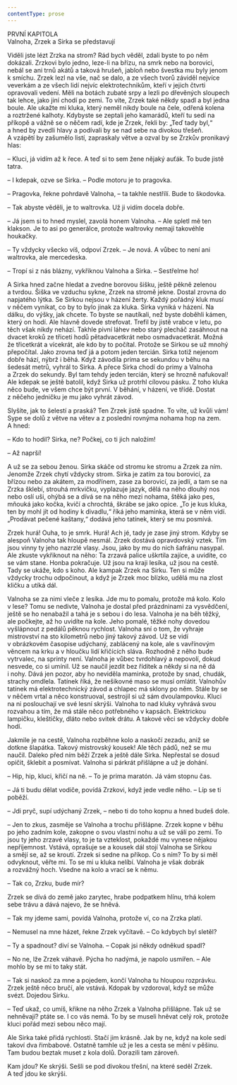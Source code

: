 ```yaml
---
contentType: prose
---
```


PRVNÍ KAPITOLA  
Valnoha, Zrzek a Sirka se představují

  

Viděli jste lézt Zrzka na strom? Rád bych věděl, zdali byste to po něm dokázali. Zrzkovi bylo jedno, leze-li na břízu, na smrk nebo na borovici, nebál se ani trnů akátů a taková hrušeň, jabloň nebo švestka mu byly jenom k smíchu. Zrzek lezl na vše, nač se dalo, a ze všech tvorů záviděl nejvíce veverkám a ze všech lidí nejvíc elektrotechnikům, kteří v jejich čtvrti opravovali vedení. Měli na botách zubaté srpy a lezli po dřevěných sloupech tak lehce, jako jiní chodí po zemi. To víte, Zrzek také někdy spadl a byl jedna boule. Ale ukažte mi kluka, který neměl nikdy boule na čele, odřená kolena a roztržené kalhoty. Kdybyste se zeptali jeho kamarádů, kteří tu sedí na příkopě a vážně se o něčem radí, kde je Zrzek, řekli by: „Teď tady byl,“ a hned by zvedli hlavy a podívali by se nad sebe na divokou třešeň. A vzápětí by zašumělo listí, zapraskaly větve a ozval by se Zrzkův pronikavý hlas:

– Kluci, já vidím až k řece. A teď si to sem žene nějaký auťák. To bude jistě tatra.

– I kdepak, ozve se Sirka. – Podle motoru je to pragovka.

– Pragovka, řekne pohrdavě Valnoha, – ta takhle nestřílí. Bude to škodovka.

– Tak abyste věděli, je to waltrovka. Už ji vidím docela dobře.

– Já jsem si to hned myslel, zavolá honem Valnoha. – Ale spletl mě ten klakson. Je to asi po generálce, protože waltrovky nemají takovéhle houkačky.

– Ty vždycky všecko víš, odpoví Zrzek. – Je nová. A vůbec to není ani waltrovka, ale mercedeska.

– Tropí si z nás blázny, vykřiknou Valnoha a Sirka. – Sestřelme ho!

A Sirka hned začne hledat a zvedne borovou šišku, ještě pěkně zelenou a tvrdou. Šiška ve vzduchu sykne, Zrzek na stromě jekne. Dostal zrovna do napjatého lýtka. Se Sirkou nejsou v házení žerty. Každý pořádný kluk musí v něčem vynikat, co by to bylo jinak za kluka. Sirka vyniká v házení. Na dálku, do výšky, jak chcete. To byste se nautíkali, než byste doběhli kámen, který on hodí. Ale hlavně dovede strefovat. Trefil by jistě vrabce v letu, po těch však nikdy nehází. Takhle pivní láhev nebo starý plecháč zasáhnout na dvacet kroků ze třiceti hodů pětadvacetkrát nebo osmadvacetkrát. Možná že třicetkrát a vícekrát, ale kdo by to počítal. Protože se Sirkou se už mnohý přepočítal. Jako zrovna teď já a potom jeden tercián. Sirka totiž nejenom dobře hází, nýbrž i běhá. Když závodila prima se sekundou v běhu na šedesát metrů, vyhrál to Sirka. A přece Sirka chodí do primy a Valnoha a Zrzek do sekundy. Byl tam tehdy jeden tercián, který se hrozně nafukoval! Ale kdepak se ještě batolil, když Sirka už protrhl cílovou pásku. Z toho kluka něco bude, ve všem chce být první. V běhání, v házení, ve třídě. Dostat z něčeho jedničku je mu jako vyhrát závod.

Slyšíte, jak to šelestí a praská? Ten Zrzek jistě spadne. To víte, už kvůli vám! Sype se dolů z větve na větev a z poslední rovnýma nohama hop na zem. A hned:

– Kdo to hodil? Sirka, ne? Počkej, co ti jich naložím!

– Až naprší!

A už se za sebou ženou. Sirka skáče od stromu ke stromu a Zrzek za ním. Jenomže Zrzek chytí vždycky strom. Sirka je zatím za tou borovicí, za břízou nebo za akátem, za modřínem, zase za borovicí, za jedlí, a tam se na Zrzka šklebí, strouhá mrkvičku, vyplazuje jazyk, dělá na něho dlouhý nos nebo oslí uši, ohýbá se a dívá se na něho mezi nohama, štěká jako pes, mňouká jako kočka, kvičí a chrochtá, škrábe se jako opice. „To je kus kluka, ten by mohl jít od hodiny k divadlu,“ říká jeho maminka, která se v něm vidí. „Prodávat pečené kaštany,“ dodává jeho tatínek, který se mu posmívá.

Zrzek hurá! Ouha, to je smrk. Hurá! Ach jé, tady je zase jiný strom. Kdyby se alespoň Valnoha tak hloupě nesmál. Zrzek dostává opravdovský vztek. Tím jsou vinny ty jeho nazrzlé vlasy. Jsou, jako by mu do nich šafránu nasypal. Ale zkuste vykřiknout na něho: Ta zrzavá palice uškrtila zajíce, a uvidíte, co se vám stane. Honba pokračuje. Už jsou na kraji lesíka, už jsou na cestě. Tady se ukáže, kdo s koho. Ale kampak Zrzek na Sirku. Ten si může vždycky trochu odpočinout, a když je Zrzek moc blízko, udělá mu na zlost kličku a utíká dál.

Valnoha se za nimi vleče z lesíka. Jde mu to pomalu, protože má kolo. Kolo v lese? Tomu se nedivte, Valnoha je dostal před prázdninami za vysvědčení, ještě se ho nenabažil a tahá je s sebou i do lesa. Valnoha je na běh těžký, ale počkejte, až ho uvidíte na kole. Jeho pomalé, těžké nohy dovedou vyšlápnout z pedálů pěknou rychlost. Valnoha sní o tom, že vyhraje mistrovství na sto kilometrů nebo jiný takový závod. Už se vidí v obrázkovém časopise udýchaný, zablácený na kole, ale s vavřínovým věncem na krku a v hloučku lidí křičících sláva. Rozhodně z něho bude vytrvalec, na sprinty není. Valnoha je vůbec tvrdohlavý a nepovolí, dokud nesvede, co si umínil. Už se naučil jezdit bez řídítek a někdy si na ně dá i nohy. Dává jen pozor, aby ho neviděla maminka, protože by snad, chudák, strachy omdlela. Tatínek říká, že nešikovné maso se musí omlátit. Valnohův tatínek má elektrotechnický závod a chlapec má sklony po něm. Stále by se v něčem vrtal a něco konstruoval, sestrojil si už sám dvoulampovku. Kluci na ni poslouchají ve své lesní skrýši. Valnoha to nad kluky vyhrává svou rozvahou a tím, že má stále něco potřebného v kapsách. Elektrickou lampičku, kleštičky, dláto nebo svitek drátu. A takové věci se vždycky dobře hodí.

Jakmile je na cestě, Valnoha rozběhne kolo a naskočí zezadu, aniž se dotkne šlapátka. Takový mistrovský kousek! Ale těch pádů, než se mu naučil. Daleko před ním běží Zrzek a ještě dále Sirka. Nepřestal se dosud opičit, šklebit a posmívat. Valnoha si párkrát přišlápne a už je dohání.

– Hip, hip, kluci, křičí na ně. – To je prima maratón. Já vám stopnu čas.

– Já ti budu dělat vodiče, povídá Zrzkovi, když jede vedle něho. – Líp se ti poběží.

– Jdi pryč, supí udýchaný Zrzek, – nebo ti do toho kopnu a hned budeš dole.

– Jen to zkus, zasměje se Valnoha a trochu přišlápne. Zrzek kopne v běhu po jeho zadním kole, zakopne o svou vlastní nohu a už se válí po zemi. To jsou ty jeho zrzavé vlasy, to je ta vzteklost, pokaždé mu vynese nějakou nepříjemnost. Vstává, oprašuje se a kousek dál stojí Valnoha se Sirkou a smějí se, až se kroutí. Zrzek si sedne na příkop. Co s ním? To by si měl odvyknout, věřte mi. To se mi u kluka nelíbí. Valnoha je však dobrák a rozvážný hoch. Vsedne na kolo a vrací se k němu.

– Tak co, Zrzku, bude mír?

Zrzek se dívá do země jako zarytec, hrabe podpatkem hlínu, trhá kolem sebe trávu a dává najevo, že se hněvá.

– Tak my jdeme sami, povídá Valnoha, protože ví, co na Zrzka platí.

– Nemusel na mne házet, řekne Zrzek vyčítavě. – Co kdybych byl sletěl?

– Ty a spadnout? diví se Valnoha. – Copak jsi někdy odněkud spadl?

– No ne, lže Zrzek váhavě. Pýcha ho nadýmá, je napolo usmířen. – Ale mohlo by se mi to taky stát.

– Tak si naskoč za mne a pojedem, končí Valnoha tu hloupou rozprávku. Zrzek ještě něco bručí, ale vstává. Kdopak by vzdoroval, když se může svézt. Dojedou Sirku.

– Teď ukaž, co umíš, křikne na něho Zrzek a Valnoha přišlápne. Tak už se nehněvají? ptáte se. I co vás nemá. To by se museli hněvat celý rok, protože kluci pořád mezi sebou něco mají.

Ale Sirka také přidá rychlosti. Stačí jim krásně. Jak by ne, když na kole sedí takoví dva řimbabové. Ostatně tamhle už je les a cesta se mění v pěšinu. Tam budou beztak muset z kola dolů. Dorazili tam zároveň.

Kam jdou? Ke skrýši. Sešli se pod divokou třešní, na které seděl Zrzek. A teď jdou ke skrýši.
